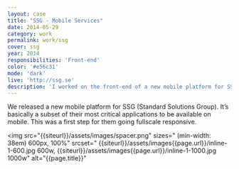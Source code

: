 ```yaml
---
layout: case
title: "SSG - Mobile Services"
date: 2014-05-29
category: work
permalink: work/ssg
cover: ssg
year: 2014
responsibilities: 'Front-end'
color: '#e56c31'
mode: 'dark'
live: 'http://ssg.se'
description: 'I worked on the front-end of a new mobile platform for SSG (Standard Solutions Group). It was basically a subset of their most critical applications to be available on mobile. A first step in going fullscale responsive over their whole suite of applications and services.'
---
```


We released a new mobile platform for SSG (Standard Solutions Group). It’s basically a subset of their most critical applications to be available on mobile. This was a first step for them going fullscale responsive.

<img 
src="{{siteurl}}/assets/images/spacer.png"
sizes="
(min-width: 38em) 600px, 
100%" 
srcset="
{{siteurl}}/assets/images{{page.url}}/inline-1-600.jpg 600w,
{{siteurl}}/assets/images{{page.url}}/inline-1-1000.jpg 1000w"
alt="{{page.title}}"
>
